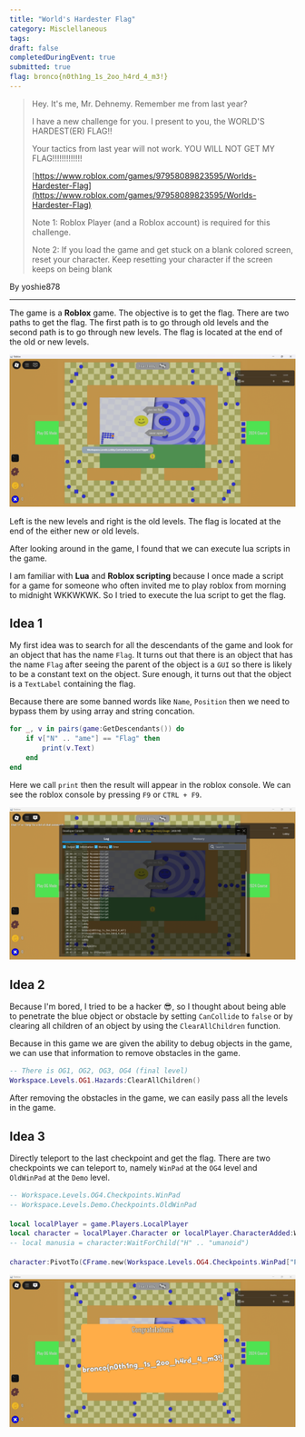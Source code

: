```yaml
---
title: "World's Hardester Flag"
category: Misclellaneous
tags: 
draft: false
completedDuringEvent: true
submitted: true
flag: bronco{n0th1ng_1s_2oo_h4rd_4_m3!}
---
```

> Hey. It's me, Mr. Dehnemy. Remember me from last year?
>
> I have a new challenge for you. I present to you, the WORLD'S HARDEST(ER) FLAG!!
>
> Your tactics from last year will not work. YOU WILL NOT GET MY FLAG!!!!!!!!!!!!!
>
> [https://www.roblox.com/games/97958089823595/Worlds-Hardester-Flag](https://www.roblox.com/games/97958089823595/Worlds-Hardester-Flag)
>
> Note 1: Roblox Player (and a Roblox account) is required for this challenge.
>
> Note 2: If you load the game and get stuck on a blank colored screen, reset your character. Keep resetting your character if the screen keeps on being blank

By yoshie878

---

The game is a **Roblox** game. The objective is to get the flag. There are two paths to get the flag. The first path is to go through old levels and the second path is to go through new levels. The flag is located at the end of the old or new levels.

![alt text](image-2.png)

Left is the new levels and right is the old levels. The flag is located at the end of the either new or old levels.

After looking around in the game, I found that we can execute lua scripts in the game.

I am familiar with **Lua** and **Roblox scripting** because I once made a script for a game for someone who often invited me to play roblox from morning to midnight WKKWKWK. So I tried to execute the lua script to get the flag.

## Idea 1

My first idea was to search for all the descendants of the game and look for an object that has the name `Flag`. It turns out that there is an object that has the name `Flag` after seeing the parent of the object is a `GUI` so there is likely to be a constant text on the object. Sure enough, it turns out that the object is a `TextLabel` containing the flag.

Because there are some banned words like `Name`, `Position` then we need to bypass them by using array and string concation. 

```lua
for _, v in pairs(game:GetDescendants()) do
    if v["N" .. "ame"] == "Flag" then
        print(v.Text)
    end
end
```

Here we call `print` then the result will appear in the roblox console. We can see the roblox console by pressing `F9` or `CTRL + F9`.

![alt text](image-1.png)

## Idea 2

Because I'm bored, I tried to be a hacker 😎, so I thought about being able to penetrate the blue object or obstacle by setting `CanCollide` to `false` or by clearing all children of an object by using the `ClearAllChildren` function.

Because in this game we are given the ability to debug objects in the game, we can use that information to remove obstacles in the game.

```lua
-- There is OG1, OG2, OG3, OG4 (final level)
Workspace.Levels.OG1.Hazards:ClearAllChildren()
```

After removing the obstacles in the game, we can easily pass all the levels in the game.

## Idea 3

Directly teleport to the last checkpoint and get the flag. There are two checkpoints we can teleport to, namely `WinPad` at the `OG4` level and `OldWinPad` at the `Demo` level.

```lua
-- Workspace.Levels.OG4.Checkpoints.WinPad
-- Workspace.Levels.Demo.Checkpoints.OldWinPad

local localPlayer = game.Players.LocalPlayer
local character = localPlayer.Character or localPlayer.CharacterAdded:Wait()
-- local manusia = character:WaitForChild("H" .. "umanoid")

character:PivotTo(CFrame.new(Workspace.Levels.OG4.Checkpoints.WinPad["P" .. "osition"]) + Vector3.new(0, 5, 0))
```

![alt text](image.png)
